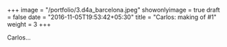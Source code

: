 +++
image = "/portfolio/3.d4a_barcelona.jpeg"
showonlyimage = true
draft = false
date = "2016-11-05T19:53:42+05:30"
title = "Carlos: making of #1"
weight = 3
+++

Carlos...

<!--more-->

